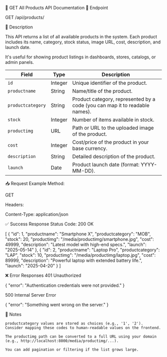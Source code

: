 📄 GET All Products API Documentation
🔗 Endpoint

GET /api/products/

📖 Description

This API returns a list of all available products in the system. Each product includes its name, category, stock status, image URL, cost, description, and launch date.

It's useful for showing product listings in dashboards, stores, catalogs, or admin panels.

| Field             | Type    | Description                                                                 |
| ----------------- | ------- | --------------------------------------------------------------------------- |
| `id`              | Integer | Unique identifier of the product.                                           |
| `productname`     | String  | Name/title of the product.                                                  |
| `productcategory` | String  | Product category, represented by a code (you can map it to readable names). |
| `stock`           | Integer | Number of items available in stock.                                         |
| `productimg`      | URL     | Path or URL to the uploaded image of the product.                           |
| `cost`            | Integer | Cost/price of the product in your base currency.                            |
| `description`     | String  | Detailed description of the product.                                        |
| `launch`          | Date    | Product launch date (format: YYYY-MM-DD).                                   |


📥 Request Example
Method:

GET

Headers:

Content-Type: application/json


✅ Success Response
Status Code: 200 OK

[
  {
    "id": 1,
    "productname": "Smartphone X",
    "productcategory": "MOB",
    "stock": 20,
    "productimg": "/media/productimg/smartphone.jpg",
    "cost": 49999,
    "description": "Latest model with high-end specs.",
    "launch": "2025-05-14"
  },
  {
    "id": 2,
    "productname": "Laptop Pro",
    "productcategory": "LAP",
    "stock": 10,
    "productimg": "/media/productimg/laptop.jpg",
    "cost": 89999,
    "description": "Powerful laptop with extended battery life.",
    "launch": "2025-04-20"
  }
]

❌ Error Responses
401 Unauthorized

{
  "error": "Authentication credentials were not provided."
}

500 Internal Server Error

{
  "error": "Something went wrong on the server."
}

📝 Notes

    productcategory values are stored as choices (e.g., '1', '2'). Consider mapping these codes to human-readable values on the frontend.

    The productimg path can be converted to a full URL using your domain (e.g., http://localhost:8000/media/productimg/...).

    You can add pagination or filtering if the list grows large.

